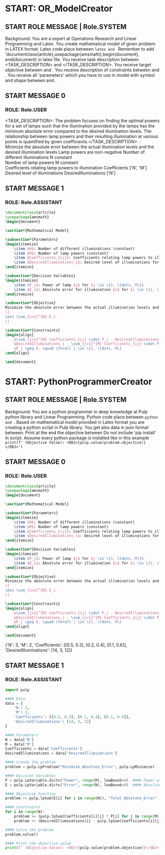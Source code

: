 # START: OR_ModelCreator 
## START ROLE MESSAGE | Role.SYSTEM 
Background: You are a expert at Operations Research and Linear Programming and Latex. You create mathematical model of given problem in LATEX format. Latex code place between ```latex and ``` Remember to add 'documentclass{article},usepackage{amsmath},begin{document}, end{document} in latex file. You receive task description between <TASK_DESCRIPTION> and </TASK_DESCRIPTION>. You receive target objective between <OBJECTIVE> and </OBJECTIVE>. You receive description of constraints between <CONSTRAINTS> and </CONSTRAINTS>. You receive all 'parameters' which you have to use in model with symbol and shape between <PARAMETERS> and </PARAMETERS>. 
## START MESSAGE 0 
### ROLE: Role.USER
<TASK_DESCRIPTION>: The problem focuses on finding the optimal powers for a set of lamps such that the illumination provided by the lamps has the minimum absolute error compared to the desired illumination levels. The relationship between lamp powers and their resulting illumination at various points is quantified by given coefficients.</TASK_DESCRIPTION>.
<OBJECTIVE>: Minimize the absolute error between the actual illumination levels and the desired illumination levels </OBJECTIVE>
<CONSTRAINTS>
<CONSTRAINT>Lamp powers are non-negative</CONSTRAINT>
</CONSTRAINTS>
<PARAMETERS>
<PARAMETER>
<DEFINITION>Number of different illuminations</DEFINITION>
<SYMBOL>N</SYMBOL>
<SHAPE>constant</SHAPE>
 </PARAMETER>  
<PARAMETER>
<DEFINITION>Number of lamp powers</DEFINITION>
<SYMBOL>M</SYMBOL>
<SHAPE>constant</SHAPE>
 </PARAMETER>  
<PARAMETER>
<DEFINITION>Coefficients relating lamp powers to illumination</DEFINITION>
<SYMBOL>Coefficients</SYMBOL>
<SHAPE>['N', 'M']</SHAPE>
 </PARAMETER>  
<PARAMETER>
<DEFINITION>Desired level of illuminations</DEFINITION>
<SYMBOL>DesiredIlluminations</SYMBOL>
<SHAPE>['N']</SHAPE>
 </PARAMETER>
</PARAMETERS>


## START MESSAGE 1 
### ROLE: Role.ASSISTANT
```latex
\documentclass{article}
\usepackage{amsmath}
\begin{document}

\section*{Mathematical Model}

\subsection*{Parameters}
\begin{itemize}
    \item $N$: Number of different illuminations (constant)
    \item $M$: Number of lamp powers (constant)
    \item $Coefficients_{ij}$: Coefficients relating lamp powers to illumination, where $i \in \{1, \ldots, N\}$ and $j \in \{1, \ldots, M\}$
    \item $DesiredIlluminations_i$: Desired level of illuminations for $i \in \{1, \ldots, N\}$
\end{itemize}

\subsection*{Decision Variables}
\begin{itemize}
    \item $P_j$: Power of lamp $j$ for $j \in \{1, \ldots, M\}$
    \item $E_i$: Absolute error for illumination $i$ for $i \in \{1, \ldots, N\}$
\end{itemize}

\subsection*{Objective}
Minimize the absolute error between the actual illumination levels and the desired illumination levels:
\[
\min \sum_{i=1}^{N} E_i
\]

\subsection*{Constraints}
\begin{align}
    &\sum_{j=1}^{M} Coefficients_{ij} \cdot P_j - DesiredIlluminations_i \leq E_i, \quad \forall i \in \{1, \ldots, N\} \\
    &DesiredIlluminations_i - \sum_{j=1}^{M} Coefficients_{ij} \cdot P_j \leq E_i, \quad \forall i \in \{1, \ldots, N\} \\
    &P_j \geq 0, \quad \forall j \in \{1, \ldots, M\}
\end{align}

\end{document}
```

# START: PythonProgrammerCreator 
## START ROLE MESSAGE | Role.SYSTEM 
Background: You are a python programmer in deep knowledge at Pulp python library and Linear Programming. Python code place between ```python and ```. Based on mathematical model provided in Latex format you are creating a python script in Pulp library. You get also data in json format between: <DATA></DATA> Print at the end the objective between <OBJ></OBJ> Do not include 'pip install' in script. Assume every python package is installed like in this example `print(f' (Objective Value): <OBJ>{pulp.value(problem.objective)}</OBJ>')` 
## START MESSAGE 0 
### ROLE: Role.USER
```latex
\documentclass{article}
\usepackage{amsmath}
\begin{document}

\section*{Mathematical Model}

\subsection*{Parameters}
\begin{itemize}
    \item $N$: Number of different illuminations (constant)
    \item $M$: Number of lamp powers (constant)
    \item $Coefficients_{ij}$: Coefficients relating lamp powers to illumination, where $i \in \{1, \ldots, N\}$ and $j \in \{1, \ldots, M\}$
    \item $DesiredIlluminations_i$: Desired level of illuminations for $i \in \{1, \ldots, N\}$
\end{itemize}

\subsection*{Decision Variables}
\begin{itemize}
    \item $P_j$: Power of lamp $j$ for $j \in \{1, \ldots, M\}$
    \item $E_i$: Absolute error for illumination $i$ for $i \in \{1, \ldots, N\}$
\end{itemize}

\subsection*{Objective}
Minimize the absolute error between the actual illumination levels and the desired illumination levels:
\[
\min \sum_{i=1}^{N} E_i
\]

\subsection*{Constraints}
\begin{align}
    &\sum_{j=1}^{M} Coefficients_{ij} \cdot P_j - DesiredIlluminations_i \leq E_i, \quad \forall i \in \{1, \ldots, N\} \\
    &DesiredIlluminations_i - \sum_{j=1}^{M} Coefficients_{ij} \cdot P_j \leq E_i, \quad \forall i \in \{1, \ldots, N\} \\
    &P_j \geq 0, \quad \forall j \in \{1, \ldots, M\}
\end{align}

\end{document}
```
<DATA>
{'N': 3, 'M': 2, 'Coefficients': [[0.5, 0.3], [0.2, 0.4], [0.1, 0.6]], 'DesiredIlluminations': [14, 3, 12]}
</DATA>

## START MESSAGE 1 
### ROLE: Role.ASSISTANT
```python
import pulp

#### Data
data = {
    'N': 3,
    'M': 2,
    'Coefficients': [[0.5, 0.3], [0.2, 0.4], [0.1, 0.6]],
    'DesiredIlluminations': [14, 3, 12]
}

#### Parameters
N = data['N']
M = data['M']
Coefficients = data['Coefficients']
DesiredIlluminations = data['DesiredIlluminations']

#### Create the problem
problem = pulp.LpProblem("Minimize_Absolute_Error", pulp.LpMinimize)

#### Decision Variables
P = pulp.LpVariable.dicts("Power", range(M), lowBound=0)  #### Power of lamps
E = pulp.LpVariable.dicts("Error", range(N), lowBound=0)  #### Absolute error

#### Objective Function
problem += pulp.lpSum(E[i] for i in range(N)), "Total_Absolute_Error"

#### Constraints
for i in range(N):
    problem += (pulp.lpSum(Coefficients[i][j] * P[j] for j in range(M)) - DesiredIlluminations[i] <= E[i]), f"Upper_Bound_Constraint_{i}"
    problem += (DesiredIlluminations[i] - pulp.lpSum(Coefficients[i][j] * P[j] for j in range(M)) <= E[i]), f"Lower_Bound_Constraint_{i}"

#### Solve the problem
problem.solve()

#### Print the objective value
print(f' (Objective Value): <OBJ>{pulp.value(problem.objective)}</OBJ>')
```


